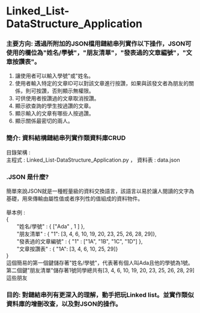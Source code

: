 # Linked_List-DataStructure_Application
### 主要方向: 透過所附加的JSON檔用鏈結串列實作以下操作，JSON可使用的欄位為"姓名/學號"，"朋友清單"，"發表過的文章編號"，"文章按讚表"。
1. 讓使用者可以輸入學號"或"姓名。<br>
2. 使用者輸入特定的文章ID可以對該文章進行按讚，如果與該發文者為朋友的關係，則可按讚，否則顯示無權限。<br>
3. 可供使用者按讚過的文章取消按讚。<br>
4. 顯示欲查詢的學生按過讚的文章。<br>
5. 顯示輸入的文章有哪些人按過讚。<br>
6. 顯示關係最密切的兩人。<br>
### 簡介: 資料結構鏈結串列實作類資料庫CRUD
目錄架構 : <br>
主程式 : Linked_List-DataStructure_Application.py ， 資料表 : data.json
### .JSON 是什麼?<br>
簡單來說JSON就是一種輕量級的資料交換語言，該語言以易於讓人閱讀的文字為基礎，用來傳輸由屬性值或者序列性的值組成的資料物件。<br><br>
舉本例 : <br>
{<br>
&emsp;&emsp;"姓名/學號" : { ["Ada" , 1 ] },<br>
&emsp;&emsp;"朋友清單" : { "1": [3, 4, 6, 10, 19, 20, 23, 25, 26, 28, 29]},<br>
&emsp;&emsp;"發表過的文章編號" : { "1" : ["1A", "1B", "1C", "1D"] },<br>
&emsp;&emsp;"文章按讚表" : { "1A": [3, 4, 6, 10, 25, 29]}<br>
}<br>
這個簡易的第一個鍵儲存著"姓名/學號"，代表著有個人叫Ada且他的學號為1號。第二個鍵"朋友清單"儲存著1號同學總共有[3, 4, 6, 10, 19, 20, 23, 25, 26, 28, 29]這些朋友
### 目的: 對鏈結串列有更深入的理解，動手把玩Linked list。並實作類似資料庫的增刪改查，以及對JSON的操作。
